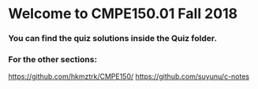 # Welcome to CMPE150.01 Fall 2018

### You can find the quiz solutions inside the Quiz folder.


### For the other sections:

https://github.com/hkmztrk/CMPE150/
https://github.com/suyunu/c-notes
